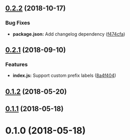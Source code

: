<a name="0.2.2"></a>
## [0.2.2](https://github.com/AraBlocks/ara-console/compare/0.2.1...0.2.2) (2018-10-17)


### Bug Fixes

* **package.json:** Add changelog dependency ([f474cfa](https://github.com/AraBlocks/ara-console/commit/f474cfa))



<a name="0.2.1"></a>
## [0.2.1](https://github.com/AraBlocks/ara-console/compare/0.1.2...0.2.1) (2018-09-10)


### Features

* **index.js:** Support custom prefix labels ([8a4f404](https://github.com/AraBlocks/ara-console/commit/8a4f404))



<a name="0.1.2"></a>
## [0.1.2](https://github.com/AraBlocks/ara-console/compare/0.1.1...0.1.2) (2018-05-20)



<a name="0.1.1"></a>
## [0.1.1](https://github.com/AraBlocks/ara-console/compare/0.1.0...0.1.1) (2018-05-18)



<a name="0.1.0"></a>
# 0.1.0 (2018-05-18)



